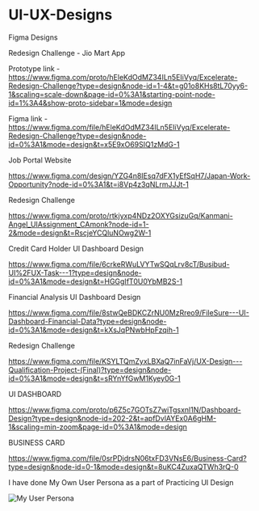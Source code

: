 # UI-UX-Designs

Figma Designs

Redesign Challenge - Jio Mart App

Prototype link - https://www.figma.com/proto/hEleKdOdMZ34ILn5EIiVyq/Excelerate-Redesign-Challenge?type=design&node-id=1-4&t=g01o8KHs8tL70yy6-1&scaling=scale-down&page-id=0%3A1&starting-point-node-id=1%3A4&show-proto-sidebar=1&mode=design

Figma link - https://www.figma.com/file/hEleKdOdMZ34ILn5EIiVyq/Excelerate-Redesign-Challenge?type=design&node-id=0%3A1&mode=design&t=x5E9xO69SIQ1zMdG-1

Job Portal Website

https://www.figma.com/design/YZG4n8IEsq7dFX1yEfSqH7/Japan-Work-Opportunity?node-id=0%3A1&t=i8Vp4z3qNLrmJJJt-1

Redesign Challenge

https://www.figma.com/proto/rtkjyxp4NDz2OXYGsizuGq/Kanmani-Angel_UIAssignment_CAmonk?node-id=1-2&mode=design&t=RscjeYCQluNOwg2W-1

Credit Card Holder UI Dashboard Design

https://www.figma.com/file/6crkeRWuLVYTwSQqLrv8cT/Busibud-UI%2FUX-Task---1?type=design&node-id=0%3A1&mode=design&t=HGGgIfT0U0YbMB2S-1

Financial Analysis UI Dashboard Design

https://www.figma.com/file/8stwQeBDKCZrNU0MzRreo9/FileSure---UI-Dashboard-Financial-Data?type=design&node-id=0%3A1&mode=design&t=kXsJqPNwbHpFzqih-1

Redesign Challenge 

https://www.figma.com/file/KSYLTQmZyxLBXaQ7inFaVj/UX-Design---Qualification-Project-(Final)?type=design&node-id=0%3A1&mode=design&t=sRYnYfGwM1Kyey0G-1

UI DASHBOARD

https://www.figma.com/proto/p6Z5c7GOTsZ7wiTgsxnl1N/Dashboard-Design?type=design&node-id=202-2&t=apfDvlAYEx0A6gHM-1&scaling=min-zoom&page-id=0%3A1&mode=design

BUSINESS CARD

https://www.figma.com/file/0srPDjdrsN06txFD3VNsE6/Business-Card?type=design&node-id=0-1&mode=design&t=8uKC4ZuxaQTWh3rQ-0

I have done My Own User Persona as a part of Practicing UI Design

![My User Persona ](https://github.com/AngelKA00/UI-UX-Designs/assets/135215939/7d012787-9092-45d0-bf5c-d88e8eff9d1d)




